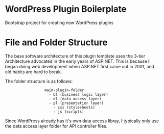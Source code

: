 # WordPress Plugin Boilerplate
Bootstrap project for creating new WordPress plugins

# File and Folder Structure
The base software architecture of this plugin template uses the 3-tier Architecture advocated in the early years of ASP.NET. This is because I began doing web development when ASP.NET first came out in 2001, and old habits are hard to break. 

The folder structure is as follows:

                      main-plugin-folder
                        - bl (business logic layer)
                        - dl (data access layer)
                        - pl (presentation layer)
                          - css (stylesheets)
                          - js (scripts)
    
Since WordPress already has it's own data access libray, I typically only use the data access layer folder for API controller files.
